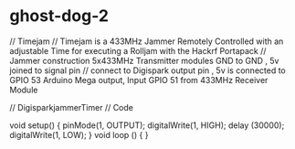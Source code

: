 # ghost-dog-2
// Timejam
// Timejam is a 433MHz Jammer Remotely Controlled with an adjustable Time for executing a Rolljam with the Hackrf Portapack
// Jammer construction 5x433MHz Transmitter modules GND to GND , 5v joined to signal pin
// connect to Digispark output pin , 5v is connected to GPIO 53 Arduino Mega output, Input GPIO 51 from 433MHz Receiver Module

// DigisparkjammerTimer
// Code

void setup() {
pinMode(1, OUTPUT);
digitalWrite(1, HIGH);
delay (30000);
digitalWrite(1, LOW);
}
void loop () {
}
